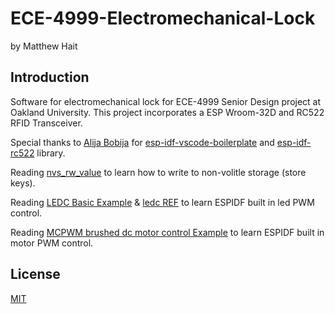# ECE-4999-Electromechanical-Lock

by Matthew Hait

## Introduction

Software for electromechanical lock for ECE-4999 Senior Design project at Oakland University. This project incorporates a ESP Wroom-32D and RC522 RFID Transceiver.

Special thanks to [Alija Bobija](https://github.com/abobija) for [esp-idf-vscode-boilerplate](https://github.com/abobija/esp-idf-vscode-boilerplate) and [esp-idf-rc522](https://github.com/abobija/esp-idf-rc522) library.

Reading [nvs_rw_value](https://github.com/espressif/esp-idf/tree/1d7068e/examples/storage/nvs_rw_value) to learn how to write to non-volitle storage (store keys).

Reading [LEDC Basic Example](https://github.com/espressif/esp-idf/tree/166c30e/examples/peripherals/ledc/ledc_basic) & [ledc REF](https://docs.espressif.com/projects/esp-idf/en/latest/esp32/api-reference/peripherals/ledc.html) to learn ESPIDF built in led PWM control.

Reading [MCPWM brushed dc motor control Example](https://github.com/espressif/esp-idf/blob/58022f8599401740979ac7657a57348285a70374/examples/peripherals/mcpwm/mcpwm_brushed_dc_control/main/mcpwm_brushed_dc_control_example.c) to learn ESPIDF built in motor PWM control.

## License

[MIT](LICENSE)